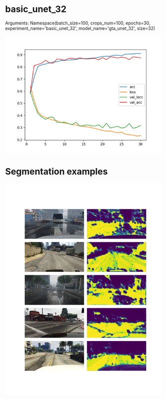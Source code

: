 # basic_unet_32
Arguments: Namespace(batch_size=100, crops_num=100, epochs=30, experiment_name='basic_unet_32', model_name='gta_unet_32', size=32)

![plot](plot.png)
# Segmentation examples
![examples](examples.png)
